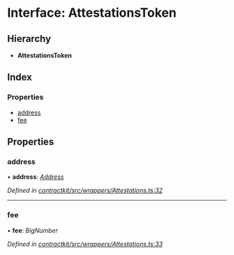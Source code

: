 # Interface: AttestationsToken

## Hierarchy

* **AttestationsToken**

## Index

### Properties

* [address](_wrappers_attestations_.attestationstoken.md#address)
* [fee](_wrappers_attestations_.attestationstoken.md#fee)

## Properties

###  address

• **address**: *[Address](../modules/_base_.md#address)*

*Defined in [contractkit/src/wrappers/Attestations.ts:32](https://github.com/celo-org/celo-monorepo/blob/master/packages/contractkit/src/wrappers/Attestations.ts#L32)*

___

###  fee

• **fee**: *BigNumber*

*Defined in [contractkit/src/wrappers/Attestations.ts:33](https://github.com/celo-org/celo-monorepo/blob/master/packages/contractkit/src/wrappers/Attestations.ts#L33)*
